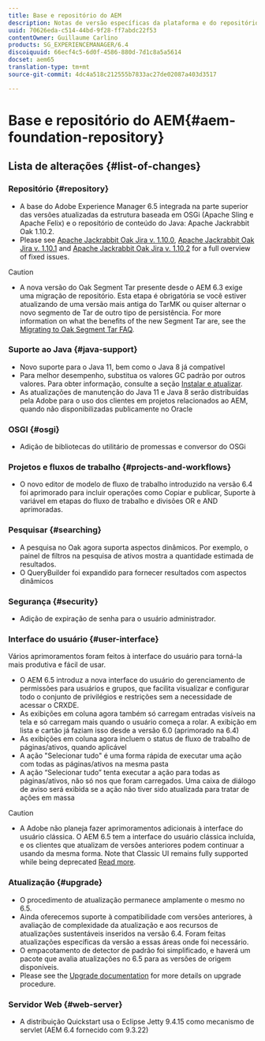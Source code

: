 ```yaml
---
title: Base e repositório do AEM
description: Notas de versão específicas da plataforma e do repositório do AEM no Adobe Experience Manager 6.3.
uuid: 70626eda-c514-44bd-9f28-ff7abdc22f53
contentOwner: Guillaume Carlino
products: SG_EXPERIENCEMANAGER/6.4
discoiquuid: 66ecf4c5-6d0f-4586-880d-7d1c8a5a5614
docset: aem65
translation-type: tm+mt
source-git-commit: 4dc4a518c212555b7833ac27de02087a403d3517

---
```



# Base e repositório do AEM{#aem-foundation-repository}

## Lista de alterações {#list-of-changes}

### Repositório {#repository}

* A base do Adobe Experience Manager 6.5 integrada na parte superior das versões atualizadas da estrutura baseada em OSGi (Apache Sling e Apache Felix) e o repositório de conteúdo do Java: Apache Jackrabbit Oak 1.10.2.
* Please see [Apache Jackrabbit Oak Jira v. 1.10.0](https://archive.apache.org/dist/jackrabbit/oak/1.10.0/RELEASE-NOTES.txt), [Apache Jackrabbit Oak Jira v. 1.10.1](https://archive.apache.org/dist/jackrabbit/oak/1.10.1/RELEASE-NOTES.txt) and [Apache Jackrabbit Oak Jira v. 1.10.2](https://archive.apache.org/dist/jackrabbit/oak/1.10.2/RELEASE-NOTES.txt) for a full overview of fixed issues.

>[!CAUTION]
>
>* A nova versão do Oak Segment Tar presente desde o AEM 6.3 exige uma migração de repositório. Esta etapa é obrigatória se você estiver atualizando de uma versão mais antiga do TarMK ou quiser alternar o novo segmento de Tar de outro tipo de persistência. For more information on what the benefits of the new Segment Tar are, see the [Migrating to Oak Segment Tar FAQ](/help/sites-deploying/revision-cleanup.md#migrating-to-oak-segment-tar).
>



### Suporte ao Java {#java-support}

* Novo suporte para o Java 11, bem como o Java 8 já compatível
* Para melhor desempenho, substitua os valores GC padrão por outros valores. Para obter informação, consulte a seção [Instalar e atualizar](/help/sites-deploying/custom-standalone-install.md).
* As atualizações de manutenção do Java 11 e Java 8 serão distribuídas pela Adobe para o uso dos clientes em projetos relacionados ao AEM, quando não disponibilizadas publicamente no Oracle

### OSGI {#osgi}

* Adição de bibliotecas do utilitário de promessas e conversor do OSGi

### Projetos e fluxos de trabalho {#projects-and-workflows}

* O novo editor de modelo de fluxo de trabalho introduzido na versão 6.4 foi aprimorado para incluir operações como Copiar e publicar, Suporte à variável em etapas do fluxo de trabalho e divisões OR e AND aprimoradas.

### Pesquisar {#searching}

* A pesquisa no Oak agora suporta aspectos dinâmicos. Por exemplo, o painel de filtros na pesquisa de ativos mostra a quantidade estimada de resultados.
* O QueryBuilder foi expandido para fornecer resultados com aspectos dinâmicos

### Segurança {#security}

* Adição de expiração de senha para o usuário administrador.

### Interface do usuário {#user-interface}

Vários aprimoramentos foram feitos à interface do usuário para torná-la mais produtiva e fácil de usar.

* O AEM 6.5 introduz a nova interface do usuário do gerenciamento de permissões para usuários e grupos, que facilita visualizar e configurar todo o conjunto de privilégios e restrições sem a necessidade de acessar o CRXDE.
* As exibições em coluna agora também só carregam entradas visíveis na tela e só carregam mais quando o usuário começa a rolar. A exibição em lista e cartão já faziam isso desde a versão 6.0 (aprimorado na 6.4)
* As exibições em coluna agora incluem o status de fluxo de trabalho de páginas/ativos, quando aplicável
* A ação &quot;Selecionar tudo&quot; é uma forma rápida de executar uma ação com todas as páginas/ativos na mesma pasta
* A ação “Selecionar tudo” tenta executar a ação para todas as páginas/ativos, não só nos que foram carregados. Uma caixa de diálogo de aviso será exibida se a ação não tiver sido atualizada para tratar de ações em massa

>[!CAUTION]
>
>* A Adobe não planeja fazer aprimoramentos adicionais à interface do usuário clássica. O AEM 6.5 tem a interface do usuário clássica incluída, e os clientes que atualizam de versões anteriores podem continuar a usando da mesma forma. Note that Classic UI remains fully supported while being deprecated [Read more](/help/sites-deploying/ui-recommendations.md).
>



### Atualização {#upgrade}

* O procedimento de atualização permanece amplamente o mesmo no 6.5.
* Ainda oferecemos suporte à compatibilidade com versões anteriores, à avaliação de complexidade da atualização e aos recursos de atualizações sustentáveis inseridos na versão 6.4. Foram feitas atualizações específicas da versão a essas áreas onde foi necessário.
* O empacotamento de detector de padrão foi simplificado, e haverá um pacote que avalia atualizações no 6.5 para as versões de origem disponíveis.
* Please see the [Upgrade documentation](/help/sites-deploying/upgrade.md) for more details on upgrade procedure.

### Servidor Web {#web-server}

* A distribuição Quickstart usa o Eclipse Jetty 9.4.15 como mecanismo de servlet (AEM 6.4 fornecido com 9.3.22)

